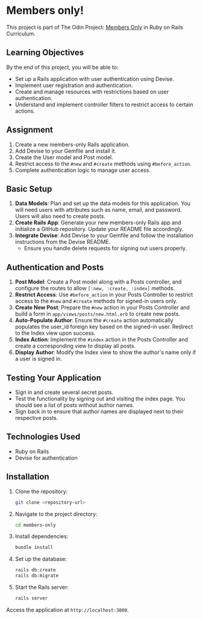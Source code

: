# Members only!

This project is part of The Odin Project: [Members Only](https://www.theodinproject.com/lessons/ruby-on-rails-members-only) in Ruby on Rails Curriculum.

## Learning Objectives

By the end of this project, you will be able to:

- Set up a Rails application with user authentication using Devise.
- Implement user registration and authentication.
- Create and manage resources with restrictions based on user authentication.
- Understand and implement controller filters to restrict access to certain actions.

## Assignment

1. Create a new members-only Rails application.
2. Add Devise to your Gemfile and install it.
3. Create the User model and Post model.
4. Restrict access to the `#new` and `#create` methods using `#before_action`.
5. Complete authentication logic to manage user access.

## Basic Setup

1. **Data Models**: Plan and set up the data models for this application. You will need users with attributes such as name, email, and password. Users will also need to create posts.
2. **Create Rails App**: Generate your new members-only Rails app and initialize a GitHub repository. Update your README file accordingly.
3. **Integrate Devise**: Add Devise to your Gemfile and follow the installation instructions from the Devise README. 
   - Ensure you handle delete requests for signing out users properly.

## Authentication and Posts

1. **Post Model**: Create a Post model along with a Posts controller, and configure the routes to allow `[:new, :create, :index]` methods.
2. **Restrict Access**: Use `#before_action` in your Posts Controller to restrict access to the `#new` and `#create` methods for signed-in users only.
3. **Create New Post**: Prepare the `#new` action in your Posts Controller and build a form in `app/views/posts/new.html.erb` to create new posts.
4. **Auto-Populate Author**: Ensure the `#create` action automatically populates the user_id foreign key based on the signed-in user. Redirect to the Index view upon success.
5. **Index Action**: Implement the `#index` action in the Posts Controller and create a corresponding view to display all posts.
6. **Display Author**: Modify the Index view to show the author's name only if a user is signed in.

## Testing Your Application

- Sign in and create several secret posts.
- Test the functionality by signing out and visiting the index page. You should see a list of posts without author names.
- Sign back in to ensure that author names are displayed next to their respective posts.

## Technologies Used

- Ruby on Rails
- Devise for authentication

## Installation

1. Clone the repository:

   ```bash
   git clone <repository-url>
   ```

2. Navigate to the project directory:
   ```bash
   cd members-only
   ```

3. Install dependencies:
   ```bash
   bundle install
   ```

4. Set up the database:
   ```bash
   rails db:create
   rails db:migrate
   ```

5. Start the Rails server:
   ```bash
   rails server
   ```

Access the application at `http://localhost:3000`.

